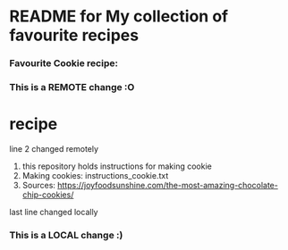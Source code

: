 # README for My collection of favourite recipes
### Favourite Cookie recipe:

### This is a REMOTE change :O
# recipe
line 2 changed remotely

1. this repository holds instructions for making cookie
2. Making cookies: instructions_cookie.txt
3. Sources: https://joyfoodsunshine.com/the-most-amazing-chocolate-chip-cookies/

last line changed locally
### This is a LOCAL change :)